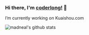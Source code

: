 ### Hi there, I'm [coderlong!](https://coderlongren.github.io) 👋
I’m currently working on Kuaishou.com

![madneal's github stats](https://github-readme-stats.vercel.app/api?username=coderlongren&show_icons=true&theme=radical)
